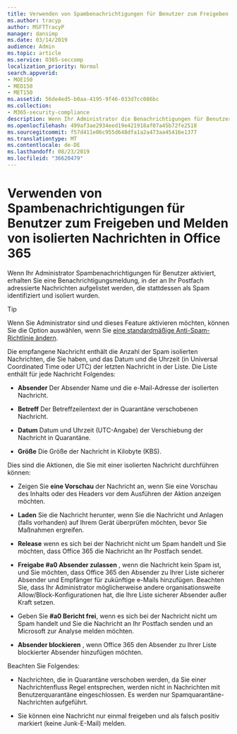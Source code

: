 ```yaml
---
title: Verwenden von Spambenachrichtigungen für Benutzer zum Freigeben und Melden von isolierten Nachrichten in Office 365
ms.author: tracyp
author: MSFTTracyP
manager: dansimp
ms.date: 03/14/2019
audience: Admin
ms.topic: article
ms.service: O365-seccomp
localization_priority: Normal
search.appverid:
- MOE150
- MED150
- MET150
ms.assetid: 56de4ed5-b0aa-4195-9f46-033d7cc086bc
ms.collection:
- M365-security-compliance
description: Wenn Ihr Administrator die Benachrichtigungen für Benutzer aktiviert, erhalten Sie eine Benachrichtigungsmeldung, in der Nachrichten aufgelistet werden, die an Ihr Postfach gesendet wurden, die als Spam-, Massen-oder Phishing-Nachrichten identifiziert wurden. Nach der Benachrichtigung können Sie Nachrichten freigeben oder melden.
ms.openlocfilehash: 499af3ae2934eed19e421918af07a45b72fe2518
ms.sourcegitcommit: f57d411e06c955d648dfa1a2a473aa45416e1377
ms.translationtype: MT
ms.contentlocale: de-DE
ms.lasthandoff: 08/23/2019
ms.locfileid: "36620479"
---
```

# <a name="use-user-spam-notifications-to-release-and-report-quarantined-messages-in-office-365"></a>Verwenden von Spambenachrichtigungen für Benutzer zum Freigeben und Melden von isolierten Nachrichten in Office 365

Wenn Ihr Administrator Spambenachrichtigungen für Benutzer aktiviert, erhalten Sie eine Benachrichtigungsmeldung, in der an Ihr Postfach adressierte Nachrichten aufgelistet werden, die stattdessen als Spam identifiziert und isoliert wurden.
  
> [!TIP]
> Wenn Sie Administrator sind und dieses Feature aktivieren möchten, können Sie die Option auswählen, wenn Sie [eine standardmäßige Anti-Spam-Richtlinie ändern](https://go.microsoft.com/fwlink/?LinkId=800313). 
  
Die empfangene Nachricht enthält die Anzahl der Spam isolierten Nachrichten, die Sie haben, und das Datum und die Uhrzeit (in Universal Coordinated Time oder UTC) der letzten Nachricht in der Liste. Die Liste enthält für jede Nachricht Folgendes:
  
- **Absender** Der Absender Name und die e-Mail-Adresse der isolierten Nachricht. 
    
- **Betreff** Der Betreffzeilentext der in Quarantäne verschobenen Nachricht. 
    
- **Datum** Datum und Uhrzeit (UTC-Angabe) der Verschiebung der Nachricht in Quarantäne. 
    
- **Größe** Die Größe der Nachricht in Kilobyte (KBS). 
    
Dies sind die Aktionen, die Sie mit einer isolierten Nachricht durchführen können:

- Zeigen Sie **eine Vorschau** der Nachricht an, wenn Sie eine Vorschau des Inhalts oder des Headers vor dem Ausführen der Aktion anzeigen möchten.

- **Laden** Sie die Nachricht herunter, wenn Sie die Nachricht und Anlagen (falls vorhanden) auf Ihrem Gerät überprüfen möchten, bevor Sie Maßnahmen ergreifen.

- **Release** wenn es sich bei der Nachricht nicht um Spam handelt und Sie möchten, dass Office 365 die Nachricht an Ihr Postfach sendet.

- **Freigabe #a0 Absender zulassen** , wenn die Nachricht kein Spam ist, und Sie möchten, dass Office 365 den Absender zu Ihrer Liste sicherer Absender und Empfänger für zukünftige e-Mails hinzufügen. Beachten Sie, dass Ihr Administrator möglicherweise andere organisationsweite Allow/Block-Konfigurationen hat, die Ihre Liste sicherer Absender außer Kraft setzen.

- Geben Sie **#a0 Bericht frei**, wenn es sich bei der Nachricht nicht um Spam handelt und Sie die Nachricht an Ihr Postfach senden und an Microsoft zur Analyse melden möchten.

- **Absender blockieren** , wenn Office 365 den Absender zu Ihrer Liste blockierter Absender hinzufügen möchten.

Beachten Sie Folgendes:
  
- Nachrichten, die in Quarantäne verschoben werden, da Sie einer Nachrichtenfluss Regel entsprechen, werden nicht in Nachrichten mit Benutzerquarantäne eingeschlossen. Es werden nur Spamquarantäne-Nachrichten aufgeführt.
    
- Sie können eine Nachricht nur einmal freigeben und als falsch positiv markiert (keine Junk-E-Mail) melden.
    

